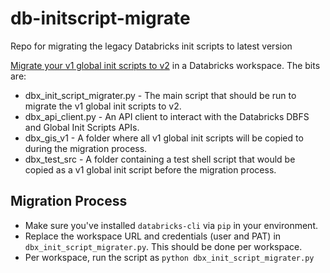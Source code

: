 # db-initscript-migrate
Repo for migrating the legacy Databricks init scripts to latest version

[Migrate your v1 global init scripts to v2](https://docs.databricks.com/clusters/init-scripts.html#migrate-from-legacy-to-new-global-init-scripts) in a Databricks workspace. The bits are:
* dbx_init_script_migrater.py - The main script that should be run to migrate the v1 global init scripts to v2.
* dbx_api_client.py - An API client to interact with the Databricks DBFS and Global Init Scripts APIs.
* dbx_gis_v1 - A folder where all v1 global init scripts will be copied to during the migration process.
* dbx_test_src - A folder containing a test shell script that would be copied as a v1 global init script before the migration process.

## Migration Process
* Make sure you've installed `databricks-cli` via `pip` in your environment.
* Replace the workspace URL and credentials (user and PAT) in `dbx_init_script_migrater.py`. This should be done per workspace.
* Per workspace, run the script as `python dbx_init_script_migrater.py`